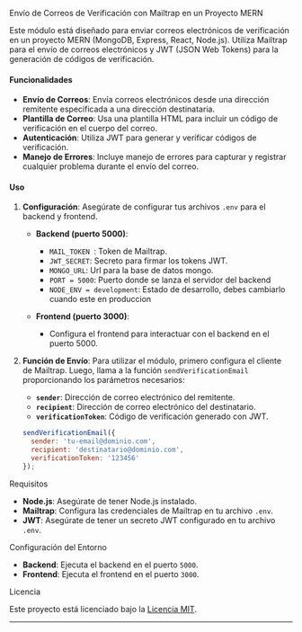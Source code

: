 
 Envío de Correos de Verificación con Mailtrap en un Proyecto MERN

Este módulo está diseñado para enviar correos electrónicos de verificación en un proyecto MERN (MongoDB, Express, React, Node.js). Utiliza Mailtrap para el envío de correos electrónicos y JWT (JSON Web Tokens) para la generación de códigos de verificación.

#### Funcionalidades

- **Envío de Correos**: Envía correos electrónicos desde una dirección remitente especificada a una dirección destinataria.
- **Plantilla de Correo**: Usa una plantilla HTML para incluir un código de verificación en el cuerpo del correo.
- **Autenticación**: Utiliza JWT para generar y verificar códigos de verificación.
- **Manejo de Errores**: Incluye manejo de errores para capturar y registrar cualquier problema durante el envío del correo.

#### Uso

1. **Configuración**: Asegúrate de configurar tus archivos `.env` para el backend y frontend. 

   - **Backend (puerto 5000)**:
     - `MAIL_TOKEN `: Token de Mailtrap.
     - `JWT_SECRET`: Secreto para firmar los tokens JWT.
     - `MONGO_URL`: Url para la base de datos mongo.
     - `PORT = 5000`: Puerto donde se lanza el servidor del backend
     - `NODE_ENV = development`: Estado de desarrollo, debes cambiarlo cuando este en produccion

   - **Frontend (puerto 3000)**:
     - Configura el frontend para interactuar con el backend en el puerto 5000.

2. **Función de Envío**: Para utilizar el módulo, primero configura el cliente de Mailtrap. Luego, llama a la función `sendVerificationEmail` proporcionando los parámetros necesarios:

   - **`sender`**: Dirección de correo electrónico del remitente.
   - **`recipient`**: Dirección de correo electrónico del destinatario.
   - **`verificationToken`**: Código de verificación generado con JWT.

   ```javascript
   sendVerificationEmail({
     sender: 'tu-email@dominio.com',
     recipient: 'destinatario@dominio.com',
     verificationToken: '123456'
   });
   ```

 Requisitos

- **Node.js**: Asegúrate de tener Node.js instalado.
- **Mailtrap**: Configura las credenciales de Mailtrap en tu archivo `.env`.
- **JWT**: Asegúrate de tener un secreto JWT configurado en tu archivo `.env`.

Configuración del Entorno

- **Backend**: Ejecuta el backend en el puerto `5000`.
- **Frontend**: Ejecuta el frontend en el puerto `3000`.

 Licencia

Este proyecto está licenciado bajo la [Licencia MIT](LICENSE).

---
